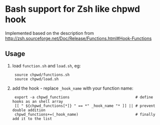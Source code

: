 # Bash support for Zsh like chpwd hook

Implemented based on the description from
<http://zsh.sourceforge.net/Doc/Release/Functions.html#Hook-Functions>

## Usage

1. load `function.sh` and `load.sh`, eg:

        source chpwd/functions.sh
        source chpwd/load.sh

2. add the hook - replace `_hook_name` with your function name:

        export -a chpwd_functions                              # define hooks as an shell array
        [[ " ${chpwd_functions[*]} " == *" _hook_name "* ]] || # prevent double addition
        chpwd_functions+=(_hook_name)                          # finally add it to the list
